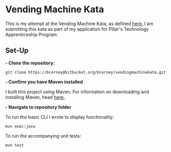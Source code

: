 # Vending Machine Kata #

This is my attempt at the Vending Machine Kata, as defined [here.](https://github.com/PillarTechnology/kata-vending-machine) I am submitting this kata as part of my application for Pillar's Technology Apprenticeship Program.

## Set-Up ##

**- Clone the repository:**
```
git clone https://bcerney@bitbucket.org/bcerney/vendingmachinekata.git
```
**- Confirm you have Maven installed**

I built this project using Maven. For information on downloading and installing Maven, head [here.](https://maven.apache.org/guides/getting-started/maven-in-five-minutes.html)

**- Navigate to repository folder**

To run the basic CLI I wrote to display functionality:
```
mvn exec:java
```
To run the accompanying unit tests:
```
mvn test
```